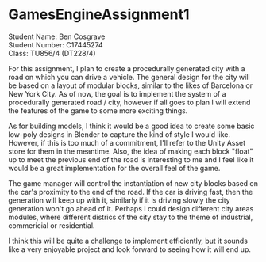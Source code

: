 # GamesEngineAssignment1

Student Name: Ben Cosgrave<br>
Student Number: C17445274<br>
Class: TU856/4 (DT228/4)

For this assignment, I plan to create a procedurally generated city with a road on which you can drive a vehicle.
The general design for the city will be based on a layout of modular blocks, similar to the likes of Barcelona or New York City.
As of now, the goal is to implement the system of a procedurally generated road / city, however if all goes to plan I will extend the features of the game to some more exciting things.

As for building models, I think it would be a good idea to create some basic low-poly designs in Blender to capture the kind of style I would like. However, if this is too much of a commitment, I'll refer to the Unity Asset store for them in the meantime. Also, the idea of making each block "float" up to meet the previous end of the road is interesting to me and I feel like it would be a great implementation for the overall feel of the game.

The game manager will control the instantiation of new city blocks based on the car's proximity to the end of the road. If the car is driving fast, then the generation will keep up with it, similarly if it is driving slowly the city generation won't go ahead of it. Perhaps I could design different city areas modules, where different districs of the city stay to the theme of industrial, commericial or residential.

I think this will be quite a challenge to implement efficiently, but it sounds like a very enjoyable project and look forward to seeing how it will end up.
